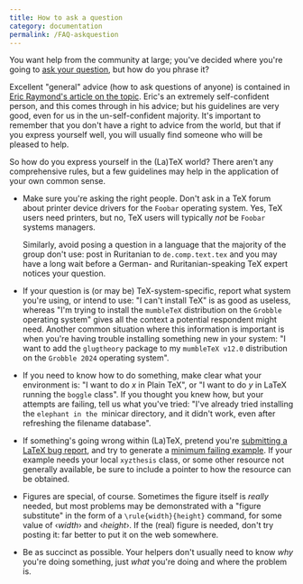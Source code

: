 ```yaml
---
title: How to ask a question
category: documentation
permalink: /FAQ-askquestion
---
```


You want help from the community at large; you've decided where you're
going to [ask your question](FAQ-gethelp), but how do you
phrase it?

Excellent "general" advice (how to ask questions of anyone) is
contained in
[Eric Raymond's article on the topic](http://catb.org/~esr/faqs/smart-questions.html).
Eric's an extremely self-confident person, and this comes through in
his advice; but his guidelines are very good, even for us in the
un-self-confident majority.  It's important to remember that you don't
have a right to advice from the world, but that if you express
yourself well, you will usually find someone who will be pleased to
help.

So how do you express yourself in the (La)TeX world?  There aren't
any comprehensive rules, but a few guidelines may help in the
application of your own common sense.
  

-  Make sure you're asking the right people.  Don't ask in a TeX
    forum about printer device drivers for the `Foobar`
    operating system.  Yes, TeX users need printers, but no, TeX
    users will typically _not_ be `Foobar` systems
    managers.
  

    Similarly, avoid posing a question in a language that the majority
    of the group don't use: post in Ruritanian to
    `de.comp.text.tex` and you may have a long wait before a
    German- and Ruritanian-speaking TeX expert notices your
    question.
-  If your question is (or may be) TeX-system-specific, report
    what system you're using, or intend to use: "I can't install
    TeX" is as good as useless, whereas "I'm trying to install the
    `mumbleTeX` distribution on the `Grobble`
    operating system" gives all the context a potential respondent
    might need.  Another common situation where this information is
    important is when you're having trouble installing something new in
    your system: "I want to add the `glugtheory` package to my
    `mumbleTeX v12.0` distribution on the `Grobble 2024`
    operating system".
-  If you need to know how to do something, make clear what your
    environment is: "I want to do _x_ in Plain TeX", or "I
    want to do _y_ in LaTeX running the `boggle`
    class".  If you thought you knew how, but your attempts are
    failing, tell us what you've tried: "I've already tried installing
    the `elephant in the `minicar directory, and it
    didn't work, even after refreshing the filename database".
-  If something's going wrong within (La)TeX, pretend you're
    [submitting a LaTeX bug report](FAQ-latexbug),
    and try to generate a [minimum failing example](FAQ-minxampl).
    If your example 
    needs your local `xyzthesis` class, or some other resource
    not generally available, be sure to include a pointer to how the
    resource can be obtained.
-  Figures are special, of course.  Sometimes the figure itself is
    _really_ needed, but most problems may be demonstrated with a
    "figure substitute" in the form of a
    `\rule{width}{height}` command, for some value of
    &lsaquo;_width_&rsaquo; and &lsaquo;_height_&rsaquo;.  If the (real) figure is needed,
    don't try posting it: far better to put it on the web somewhere.
-  Be as succinct as possible.  Your helpers don't usually need to
    know _why_ you're doing something, just _what_ you're
    doing and where the problem is.

